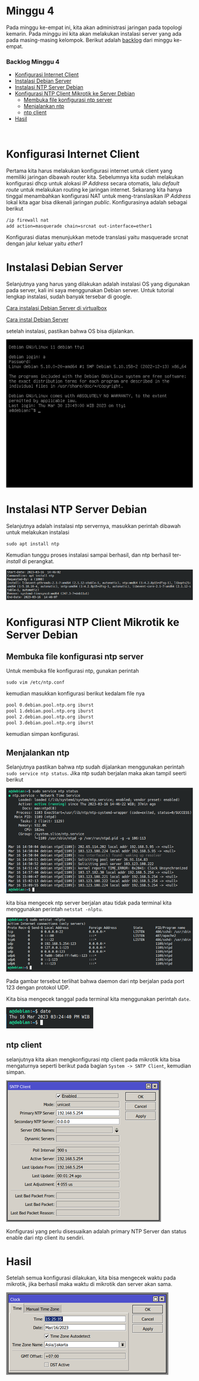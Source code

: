 # Minggu 4

Pada minggu ke-empat ini, kita akan administrasi jaringan pada topologi kemarin. Pada minggu ini kita akan melakukan instalasi server yang ada pada masing-masing kelompok. Berikut adalah [backlog](#backlog-minggu-4) dari minggu ke-empat.

### Backlog Minggu 4

- [Konfigurasi Internet Client](#konfigurasi-internet-client)
- [Instalasi Debian Server](#instalasi-debian-server)
- [Instalasi NTP Server Debian](#instalasi-ntp-server-debian)
- [Konfigurasi NTP Client Mikrotik ke Server Debian](#konfigurasi-ntp-client-mikrotik-ke-server-debian)
  - [Membuka file konfigurasi ntp server](#membuka-file-konfigurasi-ntp-server)
  - [Menjalankan ntp](#menjalankan-ntp)
  - [ntp client](#ntp-client)
- [Hasil](#hasil)

<br>

# Konfigurasi Internet Client

Pertama kita harus melakukan konfigurasi internet untuk client yang memiliki jaringan dibawah router kita. Sebelumnya kita sudah melakukan konfigurasi dhcp untuk alokasi _IP Address_ secara otomatis, lalu _default route_ untuk melakukan routing ke jaringan internet. Sekarang kita hanya tinggal menambahkan konfigurasi NAT untuk meng-translasikan _IP Address_ lokal kita agar bisa dikenali jaringan _public_. Konfigurasinya adalah sebagai berikut

```console
/ip firewall nat
add action=masquerade chain=srcnat out-interface=ether1
```

Konfigurasi diatas menunjukkan metode translasi yaitu masquerade srcnat dengan jalur keluar yaitu _ether1_

# Instalasi Debian Server

Selanjutnya yang harus yang dilakukan adalah instalasi OS yang digunakan pada server, kali ini saya menggunakan Debian server. Untuk tutorial lengkap instalasi, sudah banyak tersebar di google.

[Cara instalasi Debian Server di virtualbox](https://virgiawan.id/tutorial-install-debian-server-di-virtualbox/)

[Cara instal Debian Server](https://idelinux.com/tutorial-install-debian-11-minimal-server-di-virtualbox)

setelah instalasi, pastikan bahwa OS bisa dijalankan.

![debian.jpeg](asset/debian.jpeg)

# Instalasi NTP Server Debian

Selanjutnya adalah instalasi ntp servernya, masukkan perintah dibawah untuk melakukan instalasi

```console
sudo apt install ntp
```

Kemudian tunggu proses instalasi sampai berhasil, dan ntp berhasil ter-_install_ di perangkat.

![ntp_instalation.png](asset/1.%20instalasi%20ntp%20server.png)

# Konfigurasi NTP Client Mikrotik ke Server Debian

## Membuka file konfigurasi ntp server

Untuk membuka file konfigurasi ntp, gunakan perintah

```console
sudo vim /etc/ntp.conf
```

kemudian masukkan konfigurasi berikut kedalam file nya

```console
pool 0.debian.pool.ntp.org iburst
pool 1.debian.pool.ntp.org iburst
pool 2.debian.pool.ntp.org iburst
pool 3.debian.pool.ntp.org iburst
```

kemudian simpan konfigurasi.

## Menjalankan ntp

Selanjutnya pastikan bahwa ntp sudah dijalankan menggunakan perintah `sudo service ntp status`. Jika ntp sudah berjalan maka akan tampil seerti berikut

![status_ntp_server.png](asset/4.%20status%20ntp%20server.png)

kita bisa mengecek ntp server berjalan atau tidak pada terminal kita menggunakan perintah `netstat -nlptu`.

![status_ntp_server.png](asset/5.%20status%20ntp%20server.png)

Pada gambar tersebut terlihat bahwa daemon dari ntp berjalan pada port 123 dengan protokol UDP.

Kita bisa mengecek tanggal pada terminal kita menggunakan perintah `date`.

![status_date.png](asset/6.%20status%20date.png)

## ntp client

selanjutnya kita akan mengkonfigurasi ntp client pada mikrotik kita bisa mengaturnya seperti berikut pada bagian `System -> SNTP Client`, kemudian simpan.

![ntp_client.png](asset/7.%20ntp%20client.png)

Konfigurasi yang perlu disesuaikan adalah primary NTP Server dan status enable dari ntp client itu sendiri.

# Hasil

Setelah semua konfigurasi dilakukan, kita bisa mengecek waktu pada mikrotik, jika berhasil maka waktu di mikrotik dan server akan sama.

![hasil.png](asset/8.%20hasil%20konfigurasi%20ntp%20client.png)

[def]: #backlog-minggu-4
